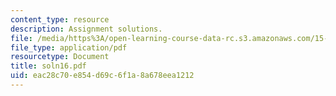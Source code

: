 ```yaml
---
content_type: resource
description: Assignment solutions.
file: /media/https%3A/open-learning-course-data-rc.s3.amazonaws.com/15-988-system-dynamics-self-study-fall-1998-spring-1999/eac28c70e854d69c6f1a8a678eea1212_soln16.pdf
file_type: application/pdf
resourcetype: Document
title: soln16.pdf
uid: eac28c70-e854-d69c-6f1a-8a678eea1212
---
```


